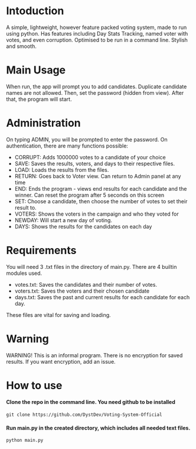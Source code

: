 


# Intoduction
 A simple, lightweight, however feature packed voting system, made to run using python. Has features including Day Stats Tracking, named voter with votes, and even corruption. Optimised to be run in a command line. Stylish and smooth.

# Main Usage
 When run, the app will prompt you to add candidates. Duplicate candidate names are not allowed. Then, set the password (hidden from view). After that, the program will start.
 
# Administration
 On typing ADMIN, you will be prompted to enter the password. On authentication, there are many functions possible:
 - CORRUPT: Adds 1000000 votes to a candidate of your choice
 - SAVE: Saves the results, voters, and days to their respective files.
 - LOAD: Loads the results from the files.
 - RETURN: Goes back to Voter view. Can return to Admin panel at any time
 - END: Ends the program - views end results for each candidate and the winner. Can reset the program after 5 seconds on this screen
 - SET: Choose a candidate, then choose the number of votes to set their result to.
 - VOTERS: Shows the voters in the campaign and who they voted for
 - NEWDAY: Will start a new day of voting.
 - DAYS: Shows the results for the candidates on each day

# Requirements
 You will need 3 .txt files in the directory of main.py. There are 4 builtin modules used.
 - votes.txt: Saves the candidates and their number of votes.
 - voters.txt: Saves the voters and their chosen candidate
 - days.txt: Saves the past and current results for each candidate for each day.

 These files are vital for saving and loading.

# Warning
 WARNING! This is an informal program. There is no encryption for saved results. If you want encryption, add an issue.
 
# How to use
 
#### Clone the repo in the command line. You need github to be installed
```console
git clone https://github.com/DystDev/Voting-System-Official
 ```
 #### Run main.py in the created directory, which includes all needed text files.
 ```console
 python main.py
 ```
